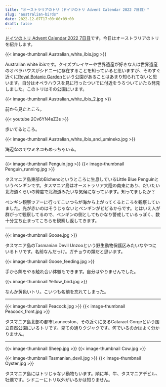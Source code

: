 ```yaml
---
title: "オーストラリアのトリ（ドイツのトリ Advent Calendar 2022 7日目）"
slug: "australian-birds"
date: 2022-12-07T17:00:00+09:00
draft: false
---
```


[ドイツのトリ Advent Calendar 2022 7日目](https://adventar.org/calendars/7453)です。今日はオーストラリアのトリを紹介します。

{{< image-thumbnail Australian_white_ibis.jpg >}}

Australian white ibisです。クイズプレイヤーや世界遺産が好きな人は世界遺産のオペラハウスがシドニーに存在することを知っていると思いますが、そのすぐ近くに[Royal Botanic Garden](https://en.wikipedia.org/wiki/Royal_Botanic_Garden,_Sydney)という公園があることはあまり知られてないと思います。自分はオペラハウスを見に行ったついでに付近をうろついていたら発見しました。このトリはその公園にいます。

{{< image-thumbnail Australian_white_ibis_2.jpg >}}

前から見たところ。

{{< youtube 2Cv6YN4eZ3s >}}

歩いてるところ。

{{< image-thumbnail Australian_white_ibis_and_umineko.jpg >}}

海辺なのでウミネコもめっちゃいる。

----

{{< image-thumbnail Penguin.jpg >}}
{{< image-thumbnail Penguin_running.jpg >}}

タスマニア島東部のBichenoというところに生息しているLittle Blue Penguinというペンギンです。タスマニア島はオーストラリア大陸の南東にあり、だいたい北海道くらいの緯度で北海道みたいな気候になっています。知ってましたか？

ペンギン観察ツアーに行ってこいつらが海から上がってくるところを観察していました。光が赤いのはそうじゃないとペンギンがビビるからです。とはいえ人が群がって観察してるので、ペンギンの側としてもかなり警戒しているっぽく、数十分立ち止まってこちらを観察し返してきます。

----

{{< image-thumbnail Goose.jpg >}}

タスマニア島のTasmanian Devil Unzooという野生動物保護区みたいなやつにいるトリです。名前なんだっけ。ガチョウの類だと思います。

{{< image-thumbnail Goose_feeding.jpg >}}

手から餌をやる触れ合い体験もできます。自分はやりませんでした。

{{< image-thumbnail Yellow_bird.jpg >}}

なんか黄色いトリ。こいつも名前を忘れてしまった。

----

{{< image-thumbnail Peacock.jpg >}}
{{< image-thumbnail Peacock_front.jpg >}}

タスマニア島北部の都市Launceston、その近くにあるCataract Gorgeという国立自然公園にいるトリです。見ての通りクジャクです。何でいるのかはよく分かりません。

----

{{< image-thumbnail Sheep.jpg >}}
{{< image-thumbnail Cow.jpg >}}

{{< image-thumbnail Tasmanian_devil.jpg >}}
{{< image-thumbnail Oyster.jpg >}}

タスマニア島にはトリじゃない動物もいます。順に羊、牛、タスマニアデビル、牡蠣です。シドニーにトリ以外がいるかは知りません。